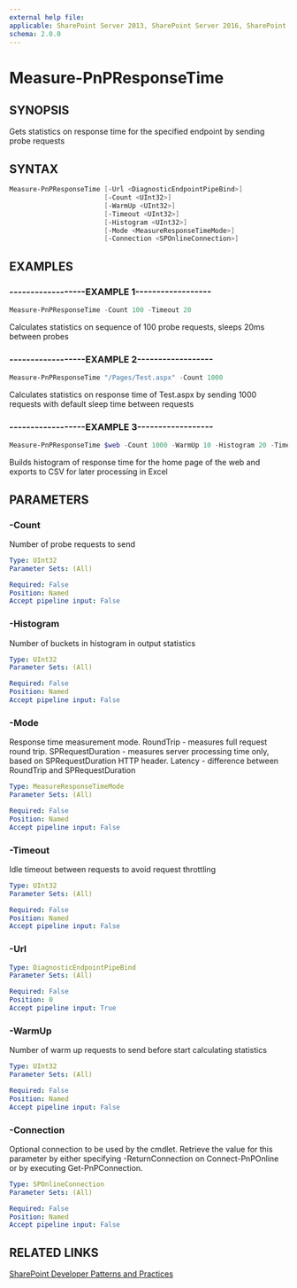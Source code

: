 ```yaml
---
external help file:
applicable: SharePoint Server 2013, SharePoint Server 2016, SharePoint Server 2019, SharePoint Online
schema: 2.0.0
---
```

# Measure-PnPResponseTime

## SYNOPSIS
Gets statistics on response time for the specified endpoint by sending probe requests

## SYNTAX 

```powershell
Measure-PnPResponseTime [-Url <DiagnosticEndpointPipeBind>]
                        [-Count <UInt32>]
                        [-WarmUp <UInt32>]
                        [-Timeout <UInt32>]
                        [-Histogram <UInt32>]
                        [-Mode <MeasureResponseTimeMode>]
                        [-Connection <SPOnlineConnection>]
```

## EXAMPLES

### ------------------EXAMPLE 1------------------
```powershell
Measure-PnPResponseTime -Count 100 -Timeout 20
```

Calculates statistics on sequence of 100 probe requests, sleeps 20ms between probes

### ------------------EXAMPLE 2------------------
```powershell
Measure-PnPResponseTime "/Pages/Test.aspx" -Count 1000
```

Calculates statistics on response time of Test.aspx by sending 1000 requests with default sleep time between requests

### ------------------EXAMPLE 3------------------
```powershell
Measure-PnPResponseTime $web -Count 1000 -WarmUp 10 -Histogram 20 -Timeout 50 | Select -expa Histogram | % {$_.GetEnumerator() | Export-Csv C:\Temp\responsetime.csv -NoTypeInformation}
```

Builds histogram of response time for the home page of the web and exports to CSV for later processing in Excel

## PARAMETERS

### -Count
Number of probe requests to send

```yaml
Type: UInt32
Parameter Sets: (All)

Required: False
Position: Named
Accept pipeline input: False
```

### -Histogram
Number of buckets in histogram in output statistics

```yaml
Type: UInt32
Parameter Sets: (All)

Required: False
Position: Named
Accept pipeline input: False
```

### -Mode
Response time measurement mode. RoundTrip - measures full request round trip. SPRequestDuration - measures server processing time only, based on SPRequestDuration HTTP header. Latency - difference between RoundTrip and SPRequestDuration

```yaml
Type: MeasureResponseTimeMode
Parameter Sets: (All)

Required: False
Position: Named
Accept pipeline input: False
```

### -Timeout
Idle timeout between requests to avoid request throttling

```yaml
Type: UInt32
Parameter Sets: (All)

Required: False
Position: Named
Accept pipeline input: False
```

### -Url


```yaml
Type: DiagnosticEndpointPipeBind
Parameter Sets: (All)

Required: False
Position: 0
Accept pipeline input: True
```

### -WarmUp
Number of warm up requests to send before start calculating statistics

```yaml
Type: UInt32
Parameter Sets: (All)

Required: False
Position: Named
Accept pipeline input: False
```

### -Connection
Optional connection to be used by the cmdlet. Retrieve the value for this parameter by either specifying -ReturnConnection on Connect-PnPOnline or by executing Get-PnPConnection.

```yaml
Type: SPOnlineConnection
Parameter Sets: (All)

Required: False
Position: Named
Accept pipeline input: False
```

## RELATED LINKS

[SharePoint Developer Patterns and Practices](http://aka.ms/sppnp)